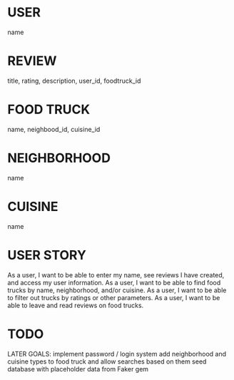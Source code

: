 # USER

name

# REVIEW

title, rating, description, user_id, foodtruck_id

# FOOD TRUCK

name, neighbood_id, cuisine_id

# NEIGHBORHOOD

name

# CUISINE

name

# USER STORY

As a user, I want to be able to enter my name, see reviews I have created, and access my user information.
As a user, I want to be able to find food trucks by name, neighborhood, and/or cuisine.
As a user, I want to be able to filter out trucks by ratings or other parameters.
As a user, I want to be able to leave and read reviews on food trucks.


# TODO

LATER GOALS:
implement password / login system
add neighborhood and cuisine types to food truck and allow searches based on them
seed database with placeholder data from Faker gem
